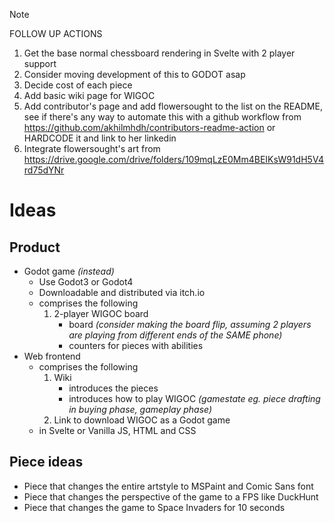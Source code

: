> [!NOTE]
> FOLLOW UP ACTIONS
> 
> 1. Get the base normal chessboard rendering in Svelte with 2 player support
> 2. Consider moving development of this to GODOT asap
> 3. Decide cost of each piece
> 4. Add basic wiki page for WIGOC
> 5. Add contributor's page and add flowersought to the list on the README, see if there's any way to automate this with a github workflow from https://github.com/akhilmhdh/contributors-readme-action or HARDCODE it and link to her linkedin
> 6. Integrate flowersought's art from https://drive.google.com/drive/folders/109mqLzE0Mm4BEIKsW91dH5V4rd75dYNr

# Ideas

## Product

* Godot game *(instead)* 
    * Use Godot3 or Godot4
    * Downloadable and distributed via itch.io
    * comprises the following
        1. 2-player WIGOC board 
            * board *(consider making the board flip, assuming 2 players are playing from different ends of the SAME phone)*
            * counters for pieces with abilities
* Web frontend
    * comprises the following 
        1. Wiki
            * introduces the pieces
            * introduces how to play WIGOC *(gamestate eg. piece drafting in buying phase, gameplay phase)*
        2. Link to download WIGOC as a Godot game
    * in Svelte or Vanilla JS, HTML and CSS

## Piece ideas

* Piece that changes the entire artstyle to MSPaint and Comic Sans font
* Piece that changes the perspective of the game to a FPS like DuckHunt
* Piece that changes the game to Space Invaders for 10 seconds
